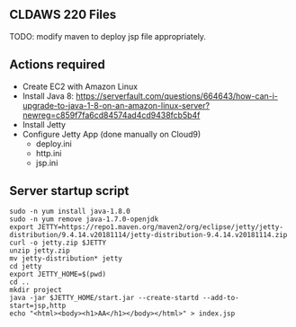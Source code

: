 ## CLDAWS 220 Files

TODO: modify maven to deploy jsp file appropriately.

[dns]:8080/app/?url=http://www.textfiles.com/etext/FICTION/warpeace.txt&count=20

## Actions required

- Create EC2 with Amazon Linux
- Install Java 8: https://serverfault.com/questions/664643/how-can-i-upgrade-to-java-1-8-on-an-amazon-linux-server?newreg=c859f7fa6cd84574ad4cd9438fcb5b4f
- Install Jetty
- Configure Jetty App (done manually on Cloud9)
  - deploy.ini
  - http.ini
  - jsp.ini
  
## Server startup script

```
sudo -n yum install java-1.8.0
sudo -n yum remove java-1.7.0-openjdk
export JETTY=https://repo1.maven.org/maven2/org/eclipse/jetty/jetty-distribution/9.4.14.v20181114/jetty-distribution-9.4.14.v20181114.zip
curl -o jetty.zip $JETTY
unzip jetty.zip
mv jetty-distribution* jetty
cd jetty
export JETTY_HOME=$(pwd)
cd ..
mkdir project
java -jar $JETTY_HOME/start.jar --create-startd --add-to-start=jsp,http
echo "<html><body><h1>AA</h1></body></html>" > index.jsp
```
